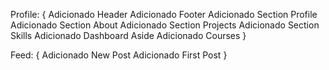 Profile: {
Adicionado Header
Adicionado Footer
Adicionado Section Profile
Adicionado Section About
Adicionado Section Projects
Adicionado Section Skills
Adicionado Dashboard Aside
Adicionado Courses
}

Feed: {
    Adicionado New Post
    Adicionado First Post
}